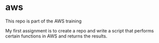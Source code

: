 # aws
This repo is part of the AWS training


My first assignment is to create a repo and write a script that performs certain functions in AWS and returns the results.
